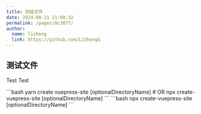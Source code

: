 ```yaml
---
title: 四级文件
date: 2024-08-21 21:08:32
permalink: /pages/0c387f/
author: 
  name: lisheng
  link: https://github.com/LiShengG
---
```



## 测试文件
Test Test

<code-group>
  <code-block title="YARN" active>
  ```bash
  yarn create vuepress-site [optionalDirectoryName]
  # OR npx create-vuepress-site [optionalDirectoryName]
  ```
  </code-block>

  <code-block title="NPM">
  ```bash
  npx create-vuepress-site [optionalDirectoryName]
  ```
  </code-block>
</code-group>
